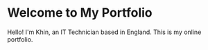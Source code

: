 <!DOCTYPE html>
<html>
<head>
    <title> Khin Myat Mon - IT Portfolio </title>
</head>
<body>
    <h1>Welcome to My Portfolio</h1>
    <p>Hello! I'm Khin, an IT Technician based in England. This is my online portfolio.</p>
</body>
</html>
